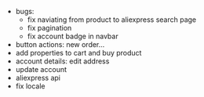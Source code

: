 - bugs:
  - fix naviating from product to aliexpress search page
  - fix pagination
  - fix account badge in navbar
- button actions: new order...
- add properties to cart and buy product
- account details: edit address
- update account
- aliexpress api
- fix locale
